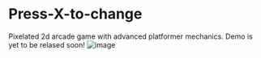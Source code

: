 # Press-X-to-change
Pixelated 2d arcade game with advanced platformer mechanics. Demo is yet to be relased soon! 
![image](https://github.com/barterjke/Press-X-to-change/assets/113022172/e1285e89-6cec-450a-913e-05f4ae9c30d0)

